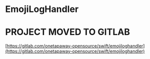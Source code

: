 # EmojiLogHandler

# PROJECT MOVED TO GITLAB

[https://gitlab.com/onetapaway-opensource/swift/emojiloghandler](https://gitlab.com/onetapaway-opensource/swift/emojiloghandler)

